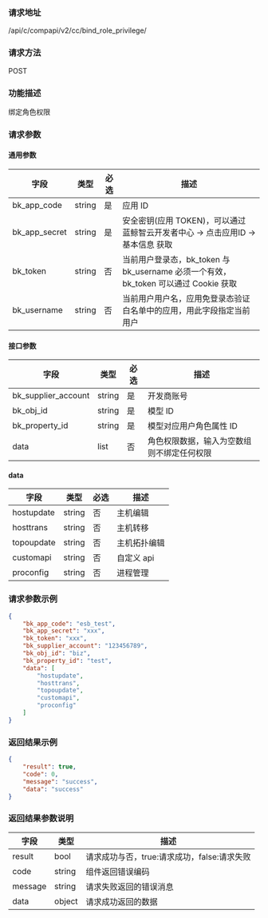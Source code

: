 ### 请求地址

/api/c/compapi/v2/cc/bind_role_privilege/

### 请求方法

POST

### 功能描述

绑定角色权限

### 请求参数

#### 通用参数

| 字段 | 类型 | 必选 | 描述 |
|-----------|------------|--------|------------|
| bk_app_code | string | 是 | 应用 ID |
| bk_app_secret| string | 是 | 安全密钥(应用 TOKEN)，可以通过 蓝鲸智云开发者中心 -&gt; 点击应用ID -&gt; 基本信息 获取 |
| bk_token | string | 否 | 当前用户登录态，bk_token 与 bk_username 必须一个有效，bk_token 可以通过 Cookie 获取 |
| bk_username | string | 否 | 当前用户用户名，应用免登录态验证白名单中的应用，用此字段指定当前用户 |

#### 接口参数

| 字段 | 类型 | 必选 | 描述 |
|-----------|------------|--------|------------|
| bk_supplier_account | string | 是 | 开发商账号 |
| bk_obj_id | string | 是 | 模型 ID |
| bk_property_id | string | 是 | 模型对应用户角色属性 ID |
| data | list | 否 | 角色权限数据，输入为空数组则不绑定任何权限 |

#### data

| 字段 | 类型 | 必选 | 描述 |
|-----------|------------|--------|------------|
| hostupdate | string | 否 | 主机编辑 |
| hosttrans | string | 否 | 主机转移 |
| topoupdate | string | 否 | 主机拓扑编辑 |
| customapi | string | 否 | 自定义 api |
| proconfig | string | 否 | 进程管理 |

### 请求参数示例

```json
{
    "bk_app_code": "esb_test",
    "bk_app_secret": "xxx",
    "bk_token": "xxx",
    "bk_supplier_account": "123456789",
    "bk_obj_id": "biz",
    "bk_property_id": "test",
    "data": [
        "hostupdate",
        "hosttrans",
        "topoupdate",
        "customapi",
        "proconfig"
    ]
}
```

### 返回结果示例

```json
{
    "result": true,
    "code": 0,
    "message": "success",
    "data": "success"
}
```

### 返回结果参数说明

| 字段 | 类型 | 描述 |
|-----------|-----------|-----------|
| result | bool | 请求成功与否，true:请求成功，false:请求失败 |
| code | string | 组件返回错误编码 |
| message | string | 请求失败返回的错误消息 |
| data | object | 请求成功返回的数据 |
